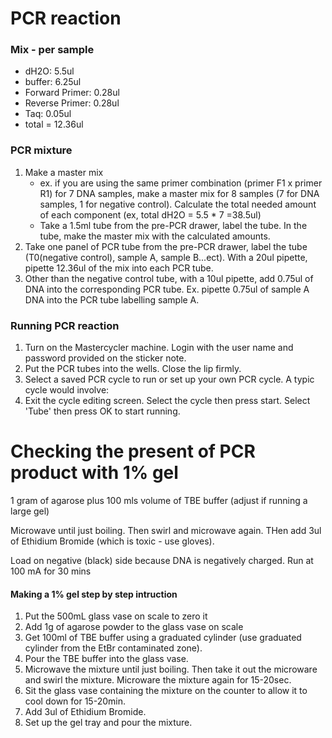 # PCR reaction

### Mix - per sample
- dH2O: 5.5ul
- buffer: 6.25ul
- Forward Primer: 0.28ul
- Reverse Primer: 0.28ul
- Taq: 0.05ul
- total = 12.36ul

### PCR mixture
1. Make a master mix
    - ex. if you are using the same primer combination (primer F1 x primer R1) for 7 DNA samples, make a master mix for 8 samples (7 for DNA samples, 1 for negative control). Calculate the total needed amount of each component (ex, total dH2O = 5.5 * 7 =38.5ul)
    - Take a 1.5ml tube from the pre-PCR drawer, label the tube. In the tube, make the master mix with the calculated amounts.  
 2. Take one panel of PCR tube from the pre-PCR drawer, label the tube (T0(negative control), sample A, sample B...ect). With a 20ul pipette, pipette 12.36ul of the mix into each PCR tube.
 3. Other than the negative control tube, with a 10ul pipette, add 0.75ul of DNA into the corresponding PCR tube. Ex. pipette 0.75ul of sample A DNA into the PCR tube labelling sample A.
 
### Running PCR reaction
1. Turn on the Mastercycler machine. Login with the user name and password provided on the sticker note. 
2. Put the PCR tubes into the wells. Close the lip firmly. 
3. Select a saved PCR cycle to run or set up your own PCR cycle. A typic cycle would involve:
4. Exit the cycle editing screen. Select the cycle then press start. Select 'Tube' then press OK to start running. 

# Checking the present of PCR product with 1% gel

1 gram of agarose plus 100 mls volume of TBE buffer (adjust if running a large gel)

Microwave until just boiling. Then swirl and microwave again.  THen add 3ul of Ethidium Bromide (which is toxic - use gloves).

Load on negative (black) side because DNA is negatively charged.  Run at 100 mA for 30 mins 

#### Making a 1% gel step by step intruction
1. Put the 500mL glass vase on scale to zero it
2. Add 1g of agarose powder to the glass vase on scale
3. Get 100ml of TBE buffer using a graduated cylinder (use graduated cylinder from the EtBr contaminated zone).
3. Pour the TBE buffer into the glass vase. 
4. Microwave the mixture until just boiling. Then take it out the microware and swirl the mixture. Microware the mixture again for 15-20sec.
5. Sit the glass vase containing the mixture on the counter to allow it to cool down for 15-20min.
6. Add 3ul of Ethidium Bromide.
7. Set up the gel tray and pour the mixture. 
